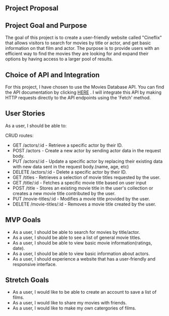 ## Project Proposal
## Project Goal and Purpose
The goal of this project is to create a user-friendly website called "Cineflix" that allows visitors to search for movies by title or actor, and get basic information on that film and actor. The purpose is to provide users with an efficient way to find the movies they are looking for and expand their options by having access to a larger pool of results.

## Choice of API and Integration
For this project, I have chosen to use the Movies Database API. You can find the API documentation by clicking [HERE](https://rapidapi.com/SAdrian/api/moviesdatabase) . I will integrate this API by making HTTP requests directly to the API endpoints using the 'Fetch' method.


## User Stories
As a user, I should be able to:

CRUD routes:
- GET /actors/:id - Retrieve a specific actor by their ID.
- POST /actors - Create a new actor by sending actor data in the request body.
- PUT /actors/:id - Update a specific actor by replacing their existing data with new data sent in the request body.(name, age, etc)
- DELETE /actors/:id - Delete a specific actor by their ID.
- GET /titles - Retrieves a selection of movie titles requested by the user.
- GET /title/:id - Fetches a specific movie title based on user input
- POST /title - Stores an existing movie title in the user's collection or creates a new movie title contributed by the user.
- PUT /movie-titles/:id - Modifies a movie title provided by the user.
- DELETE /movie-titles/:id - Removes a movie title created by the user.


## MVP Goals
- As a user, I should be able to search for movies by title/actor.
- As a user, I should be able to see a list of general movie titles.
- As a user, I should be able to view basic movie information(ratings, date).
- As a user, I should be able to view basic information about actors.
- As a user, I should experience a website that has a user-friendly and responsive interface.

## Stretch Goals
- As a user, I would like to be able to create an account to save a list of films.
- As a user, I would like to share my movies with friends.
- As a user, I would like to make my own catergories of films.
